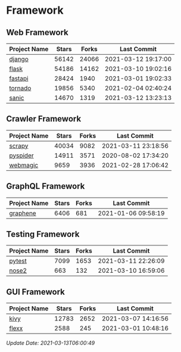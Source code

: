 # Framework

## Web Framework
| Project Name | Stars | Forks | Last Commit |
| ------------ | ----- | ----- | ----------- |
| [django](https://github.com/django/django) | 56142 | 24066 | 2021-03-12 19:17:00 |
| [flask](https://github.com/pallets/flask) | 54186 | 14162 | 2021-03-10 19:02:16 |
| [fastapi](https://github.com/tiangolo/fastapi) | 28424 | 1940 | 2021-03-01 19:02:33 |
| [tornado](https://github.com/tornadoweb/tornado) | 19856 | 5340 | 2021-02-04 02:40:24 |
| [sanic](https://github.com/sanic-org/sanic) | 14670 | 1319 | 2021-03-12 13:23:13 |

## Crawler Framework
| Project Name | Stars | Forks | Last Commit |
| ------------ | ----- | ----- | ----------- |
| [scrapy](https://github.com/scrapy/scrapy) | 40034 | 9082 | 2021-03-11 23:18:56 |
| [pyspider](https://github.com/binux/pyspider) | 14911 | 3571 | 2020-08-02 17:34:20 |
| [webmagic](https://github.com/code4craft/webmagic) | 9659 | 3936 | 2021-02-28 17:06:42 |

## GraphQL Framework
| Project Name | Stars | Forks | Last Commit |
| ------------ | ----- | ----- | ----------- |
| [graphene](https://github.com/graphql-python/graphene) | 6406 | 681 | 2021-01-06 09:58:19 |

## Testing Framework
| Project Name | Stars | Forks | Last Commit |
| ------------ | ----- | ----- | ----------- |
| [pytest](https://github.com/pytest-dev/pytest) | 7099 | 1653 | 2021-03-11 22:26:09 |
| [nose2](https://github.com/nose-devs/nose2) | 663 | 132 | 2021-03-10 16:59:06 |

## GUI Framework
| Project Name | Stars | Forks | Last Commit |
| ------------ | ----- | ----- | ----------- |
| [kivy](https://github.com/kivy/kivy) | 12783 | 2652 | 2021-03-07 14:16:56 |
| [flexx](https://github.com/flexxui/flexx) | 2588 | 245 | 2021-03-01 10:48:16 |

*Update Date: 2021-03-13T06:00:49*